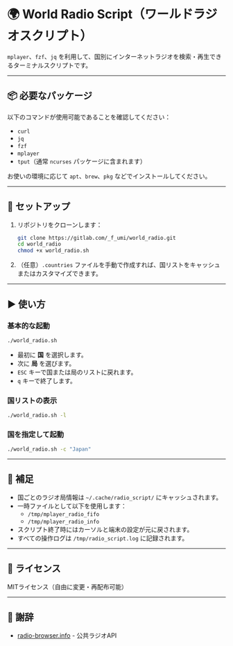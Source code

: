 # 🌍 World Radio Script（ワールドラジオスクリプト）

`mplayer`、`fzf`、`jq` を利用して、国別にインターネットラジオを検索・再生できるターミナルスクリプトです。

---

## 📦 必要なパッケージ

以下のコマンドが使用可能であることを確認してください：

- `curl`
- `jq`
- `fzf`
- `mplayer`
- `tput`（通常 `ncurses` パッケージに含まれます）

お使いの環境に応じて `apt`、`brew`、`pkg` などでインストールしてください。

---

## 🔧 セットアップ

1. リポジトリをクローンします：

   ```bash
   git clone https://gitlab.com/_f_umi/world_radio.git
   cd world_radio
   chmod +x world_radio.sh
   ```

2. （任意）`.countries` ファイルを手動で作成すれば、国リストをキャッシュまたはカスタマイズできます。

---

## ▶️ 使い方

### 基本的な起動

```bash
./world_radio.sh
```

- 最初に **国** を選択します。
- 次に **局** を選びます。
- `ESC` キーで国または局のリストに戻れます。
- `q` キーで終了します。

### 国リストの表示

```bash
./world_radio.sh -l
```

### 国を指定して起動

```bash
./world_radio.sh -c "Japan"
```

---

## 🩼 補足

- 国ごとのラジオ局情報は `~/.cache/radio_script/` にキャッシュされます。
- 一時ファイルとして以下を使用します：
  - `/tmp/mplayer_radio_fifo`
  - `/tmp/mplayer_radio_info`
- スクリプト終了時にはカーソルと端末の設定が元に戻されます。
- すべての操作ログは `/tmp/radio_script.log` に記録されます。

---

## 📃 ライセンス

MITライセンス（自由に変更・再配布可能）

---

## 🙏 謝辞

- [radio-browser.info](https://www.radio-browser.info/) - 公共ラジオAPI



